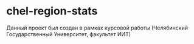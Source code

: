 # chel-region-stats

Данный проект был создан в рамках курсовой работы (Челябинский Государственный Университет, факультет ИИТ)
